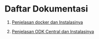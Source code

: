 # Daftar Dokumentasi

1. [Penjelasan docker dan Instalasinya](./docker.md)

2. [Penjelasan ODK Central dan Instalasinya](./odk-central.md)
